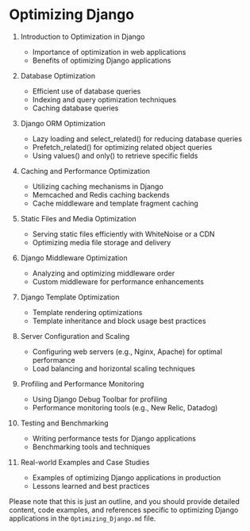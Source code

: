 # Optimizing Django

1. Introduction to Optimization in Django
   - Importance of optimization in web applications
   - Benefits of optimizing Django applications

2. Database Optimization
   - Efficient use of database queries
   - Indexing and query optimization techniques
   - Caching database queries

3. Django ORM Optimization
   - Lazy loading and select_related() for reducing database queries
   - Prefetch_related() for optimizing related object queries
   - Using values() and only() to retrieve specific fields

4. Caching and Performance Optimization
   - Utilizing caching mechanisms in Django
   - Memcached and Redis caching backends
   - Cache middleware and template fragment caching

5. Static Files and Media Optimization
   - Serving static files efficiently with WhiteNoise or a CDN
   - Optimizing media file storage and delivery

6. Django Middleware Optimization
   - Analyzing and optimizing middleware order
   - Custom middleware for performance enhancements

7. Django Template Optimization
   - Template rendering optimizations
   - Template inheritance and block usage best practices

8. Server Configuration and Scaling
   - Configuring web servers (e.g., Nginx, Apache) for optimal performance
   - Load balancing and horizontal scaling techniques

9. Profiling and Performance Monitoring
   - Using Django Debug Toolbar for profiling
   - Performance monitoring tools (e.g., New Relic, Datadog)

10. Testing and Benchmarking
    - Writing performance tests for Django applications
    - Benchmarking tools and techniques

11. Real-world Examples and Case Studies
    - Examples of optimizing Django applications in production
    - Lessons learned and best practices

Please note that this is just an outline, and you should provide detailed content, code examples, and references specific to optimizing Django applications in the `Optimizing_Django.md` file.